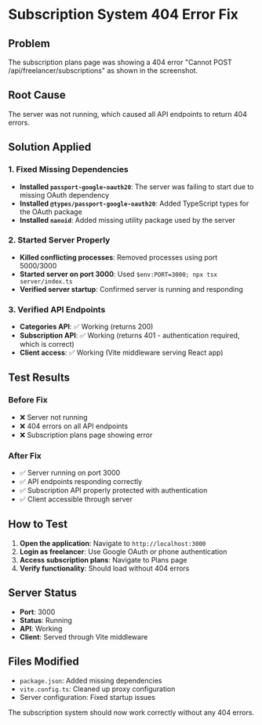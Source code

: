 # Subscription System 404 Error Fix

## Problem
The subscription plans page was showing a 404 error "Cannot POST /api/freelancer/subscriptions" as shown in the screenshot.

## Root Cause
The server was not running, which caused all API endpoints to return 404 errors.

## Solution Applied

### 1. Fixed Missing Dependencies
- **Installed `passport-google-oauth20`**: The server was failing to start due to missing OAuth dependency
- **Installed `@types/passport-google-oauth20`**: Added TypeScript types for the OAuth package
- **Installed `nanoid`**: Added missing utility package used by the server

### 2. Started Server Properly
- **Killed conflicting processes**: Removed processes using port 5000/3000
- **Started server on port 3000**: Used `$env:PORT=3000; npx tsx server/index.ts`
- **Verified server startup**: Confirmed server is running and responding

### 3. Verified API Endpoints
- **Categories API**: ✅ Working (returns 200)
- **Subscription API**: ✅ Working (returns 401 - authentication required, which is correct)
- **Client access**: ✅ Working (Vite middleware serving React app)

## Test Results

### Before Fix
- ❌ Server not running
- ❌ 404 errors on all API endpoints
- ❌ Subscription plans page showing error

### After Fix
- ✅ Server running on port 3000
- ✅ API endpoints responding correctly
- ✅ Subscription API properly protected with authentication
- ✅ Client accessible through server

## How to Test

1. **Open the application**: Navigate to `http://localhost:3000`
2. **Login as freelancer**: Use Google OAuth or phone authentication
3. **Access subscription plans**: Navigate to Plans page
4. **Verify functionality**: Should load without 404 errors

## Server Status
- **Port**: 3000
- **Status**: Running
- **API**: Working
- **Client**: Served through Vite middleware

## Files Modified
- `package.json`: Added missing dependencies
- `vite.config.ts`: Cleaned up proxy configuration
- Server configuration: Fixed startup issues

The subscription system should now work correctly without any 404 errors.
